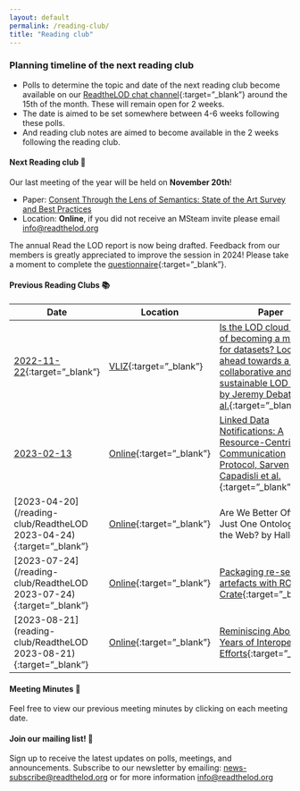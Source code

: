 ```yaml
---
layout: default
permalink: /reading-club/
title: "Reading club"
---
```


### Planning timeline of the next reading club

- Polls to determine the topic and date of the next reading club become available on our [ReadtheLOD chat channel](https://chat.semantic.works/#/room/#readthelod:chat.semantic.works){:target=”_blank”} around the 15th of the month. These will remain open for 2 weeks.
- The date is aimed to be set somewhere between 4-6 weeks following these polls.
- And reading club notes are aimed to become available in the 2 weeks following the reading club.

#### Next Reading club 📕

Our last meeting of the year will be held on **November 20th**! 
- Paper: [Consent Through the Lens of Semantics: State of the Art Survey and Best Practices](https://www.semantic-web-journal.net/system/files/swj2751.pdf)
- Location: **Online**, if you did not receive an MSteam invite please email <info@readthelod.org>

The annual Read the LOD report is now being drafted. Feedback from our members is greatly appreciated to improve the session in 2024! Please take a moment to complete the [questionnaire](https://docs.google.com/forms/d/e/1FAIpQLSftFk0Y2oFsgF3SinKwiVI_mNvbdPBKZ8sDXsi1hltNKPkPMQ/viewform?usp=sf_link){:target=”_blank”}.
  

#### Previous Reading Clubs 📚

| Date       | Location      | Paper                    | 
|------------|---------------|--------------------------|
| [2022-11-22](/reading-club/20221122-is-the-lod-cloud-at-risk-of-becoming-a-museum-for-datasets){:target=”_blank”} | [VLIZ](https://vliz.be/nl/wie-we-zijn/hoe-ons-bereiken){:target=”_blank”} | [Is the LOD cloud at risk of becoming a museum for datasets? Looking ahead towards a fully collaborative and sustainable LOD cloud" by Jeremy Debattista et al.](https://www.academia.edu/65356421/Is_the_LOD_cloud_at_risk_of_becoming_a_museum_for_datasets_Looking_ahead_towards_a_fully_collaborative_and_sustainable_LOD_cloud){:target=”_blank”} | 
| [2023-02-13](/reading-club/ReadtheLOD%202023-02-13) | [Online](https://vliz.be/nl/wie-we-zijn/hoe-ons-bereiken){:target=”_blank”} |  [Linked Data Notifications: A Resource-Centric Communication Protocol, Sarven Capadisli et al.](https://csarven.ca/linked-data-notifications#i-20161219125430){:target=”_blank”} | 
| [2023-04-20](/reading-club/ReadtheLOD 2023-04-24){:target=”_blank”} | [Online](https://vliz.be/nl/wie-we-zijn/hoe-ons-bereiken){:target=”_blank”} | Are We Better Off With Just One Ontology on the Web? by Haller et al. | 
| [2023-07-24](/reading-club/ReadtheLOD 2023-07-24){:target=”_blank”} | [Online](https://vliz.be/nl/wie-we-zijn/hoe-ons-bereiken){:target=”_blank”} | [Packaging re-search artefacts with RO-Crate](https://s11.no/2022/phd/ro-crate/){:target=”_blank”} | 
| [2023-08-21](reading-club/ReadtheLOD 2023-08-21){:target=”_blank”} | [Online](https://vliz.be/nl/wie-we-zijn/hoe-ons-bereiken){:target=”_blank”} | [Reminiscing About 15 Years of Interoperability Efforts](http://www.dlib.org/dlib/november15/vandesompel/11vandesompel.print.html){:target=”_blank”} |

#### Meeting Minutes 📃
 Feel free to view our previous meeting minutes by clicking on each meeting date. 

#### Join our mailing list! 📢
Sign up to receive the latest updates on polls, meetings, and announcements. Subscribe to our newsletter by emailing: <news-subscribe@readthelod.org> or for more information <info@readthelod.org>
